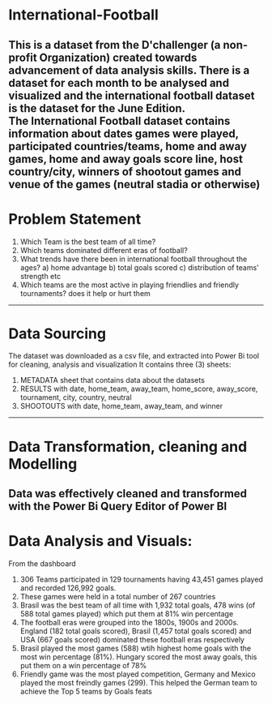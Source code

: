 # International-Football
This is a dataset from the D'challenger (a non-profit Organization) created towards advancement of data analysis skills. 
There is a dataset for each month to be analysed and visualized and the international football dataset is the dataset for the June Edition.  
The International Football dataset contains information about dates games were played, participated countries/teams, home and away games, 
home and away goals score line, host country/city, winners of shootout games and venue of the games (neutral stadia or otherwise) 
-----------------------------------------------------------------------------------------------------------------------------------------
# Problem Statement
1. Which Team is the best team of all time?
2. Which teams dominated different eras of football?
3. What trends have there been in international football throughout the ages? a) home advantage b) total goals scored c) distribution of teams' strength etc
4. Which teams are the most active in playing friendlies and friendly tournaments? does it help or hurt them
--------------------------------------------------------------------------------------------------------
# Data Sourcing
The dataset was downloaded as a csv file, and extracted into Power Bi tool for cleaning, analysis and visualization
It contains three (3) sheets:
1. METADATA sheet that contains data about the datasets
2. RESULTS with date,	home_team, away_team,	home_score,	away_score,	tournament,	city,	country,	neutral	
3. SHOOTOUTS with date,	home_team,	away_team, and 	winner	
-------------------------------------------------------------------------------------------------------
# Data Transformation, cleaning and Modelling
Data was effectively cleaned and transformed with the Power Bi Query Editor of Power BI
------------------------------------------------------------------------------------------------------
# Data Analysis and Visuals:
From the dashboard
1. 306 Teams participated in 129 tournaments having 43,451 games played and recorded 126,992 goals.
2. These games were held in a total number of 267 countries 
3. Brasil was the best team of all time with 1,932 total goals, 478 wins (of 588 total games played) which put them at 81% win percentage
4. The football eras were grouped into the 1800s, 1900s and 2000s. England (182 total goals scored), Brasil (1,457 total goals scored) and USA
(667 goals scored) dominated these football eras respectively
5. Brasil played the most games (588) wtih highest home goals with the most win percentage (81%). Hungary scored the most away goals, this put them on a win percentage of 78%
6. Friendly game was the most played competition, Germany and Mexico played the most freindly games (299). This helped the German team to achieve the Top 5 teams by
Goals feats
